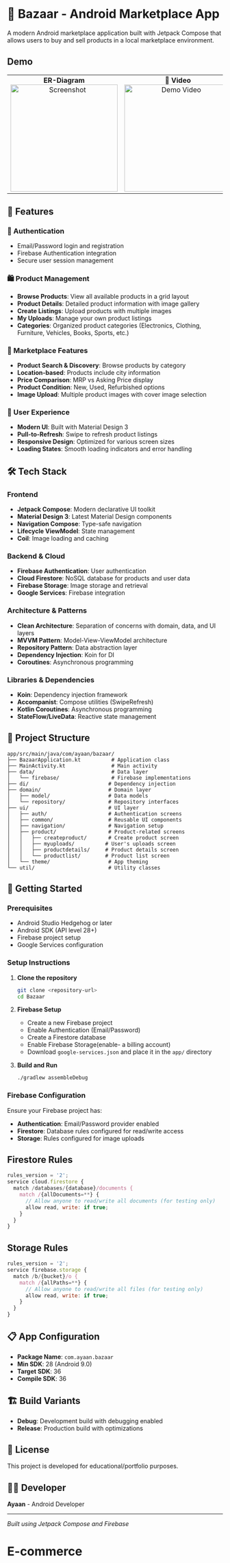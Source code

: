 # 🛒 Bazaar - Android Marketplace App

A modern Android marketplace application built with Jetpack Compose that allows users to buy and sell products in a local marketplace environment.

## Demo
<table>
  <tr>
    <td align="center">
      <strong>ER-Diagram</strong><br>
      <img src="assets/er-diagram.png" width="250" alt="Screenshot"/>
    </td>
    <td align="center">
      <strong>🎥 Video</strong><br>
      <img src="media/demo_video.gif" width="250" alt="Demo Video"/>
    </td>
  </tr>
</table>

## 📱 Features

### 🔐 Authentication
- Email/Password login and registration
- Firebase Authentication integration
- Secure user session management

### 🛍️ Product Management
- **Browse Products**: View all available products in a grid layout
- **Product Details**: Detailed product information with image gallery
- **Create Listings**: Upload products with multiple images
- **My Uploads**: Manage your own product listings
- **Categories**: Organized product categories (Electronics, Clothing, Furniture, Vehicles, Books, Sports, etc.)

### 🏪 Marketplace Features
- **Product Search & Discovery**: Browse products by category
- **Location-based**: Products include city information
- **Price Comparison**: MRP vs Asking Price display
- **Product Condition**: New, Used, Refurbished options
- **Image Upload**: Multiple product images with cover image selection

### 🎨 User Experience
- **Modern UI**: Built with Material Design 3
- **Pull-to-Refresh**: Swipe to refresh product listings
- **Responsive Design**: Optimized for various screen sizes
- **Loading States**: Smooth loading indicators and error handling

## 🛠️ Tech Stack

### Frontend
- **Jetpack Compose**: Modern declarative UI toolkit
- **Material Design 3**: Latest Material Design components
- **Navigation Compose**: Type-safe navigation
- **Lifecycle ViewModel**: State management
- **Coil**: Image loading and caching

### Backend & Cloud
- **Firebase Authentication**: User authentication
- **Cloud Firestore**: NoSQL database for products and user data
- **Firebase Storage**: Image storage and retrieval
- **Google Services**: Firebase integration

### Architecture & Patterns
- **Clean Architecture**: Separation of concerns with domain, data, and UI layers
- **MVVM Pattern**: Model-View-ViewModel architecture
- **Repository Pattern**: Data abstraction layer
- **Dependency Injection**: Koin for DI
- **Coroutines**: Asynchronous programming

### Libraries & Dependencies
- **Koin**: Dependency injection framework
- **Accompanist**: Compose utilities (SwipeRefresh)
- **Kotlin Coroutines**: Asynchronous programming
- **StateFlow/LiveData**: Reactive state management

## 📁 Project Structure

```
app/src/main/java/com/ayaan/bazaar/
├── BazaarApplication.kt          # Application class
├── MainActivity.kt               # Main activity
├── data/                         # Data layer
│   └── firebase/                 # Firebase implementations
├── di/                          # Dependency injection
├── domain/                      # Domain layer
│   ├── model/                   # Data models
│   └── repository/              # Repository interfaces
├── ui/                          # UI layer
│   ├── auth/                    # Authentication screens
│   ├── common/                  # Reusable UI components
│   ├── navigation/              # Navigation setup
│   ├── product/                 # Product-related screens
│   │   ├── createproduct/       # Create product screen
│   │   ├── myuploads/          # User's uploads screen
│   │   ├── productdetails/     # Product details screen
│   │   └── productlist/        # Product list screen
│   └── theme/                   # App theming
└── util/                        # Utility classes
```

## 🚀 Getting Started

### Prerequisites
- Android Studio Hedgehog or later
- Android SDK (API level 28+)
- Firebase project setup
- Google Services configuration

### Setup Instructions

1. **Clone the repository**
   ```bash
   git clone <repository-url>
   cd Bazaar
   ```

2. **Firebase Setup**
   - Create a new Firebase project
   - Enable Authentication (Email/Password)
   - Create a Firestore database
   - Enable Firebase Storage(enable- a billing account)
   - Download `google-services.json` and place it in the `app/` directory

3. **Build and Run**
   ```bash
   ./gradlew assembleDebug
   ```

### Firebase Configuration

Ensure your Firebase project has:
- **Authentication**: Email/Password provider enabled
- **Firestore**: Database rules configured for read/write access
- **Storage**: Rules configured for image uploads

## Firestore Rules
```javascript
rules_version = '2';
service cloud.firestore {
  match /databases/{database}/documents {
    match /{allDocuments=**} {
      // Allow anyone to read/write all documents (for testing only)
      allow read, write: if true;
    }
  }
}
```

## Storage Rules
```javascript
rules_version = '2';
service firebase.storage {
  match /b/{bucket}/o {
    match /{allPaths=**} {
      // Allow anyone to read/write all files (for testing only)
      allow read, write: if true;
    }
  }
}
```
## 📋 App Configuration

- **Package Name**: `com.ayaan.bazaar`
- **Min SDK**: 28 (Android 9.0)
- **Target SDK**: 36
- **Compile SDK**: 36

## 🏗️ Build Variants

- **Debug**: Development build with debugging enabled
- **Release**: Production build with optimizations

## 📄 License

This project is developed for educational/portfolio purposes.

## 👨‍💻 Developer

**Ayaan** - Android Developer

---

*Built using Jetpack Compose and Firebase*
# E-commerce
